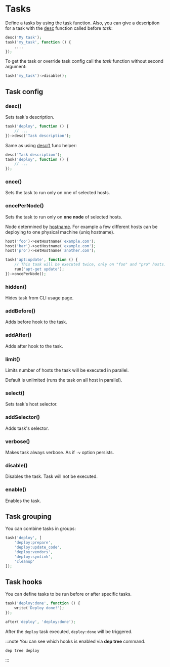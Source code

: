 # Tasks

Define a tasks by using the [task](api.md#task) function. Also, you can give a description 
for a task with the [desc](api.md#desc) function called before _task_:

```php
desc('My task');
task('my_task', function () {
    ....
});
```

To get the task or override task config call the _task_ function without second argument:

```php
task('my_task')->disable();
```


## Task config

### desc()     

Sets task's description.   

```php
task('deploy', function () {
    // ...
})->desc('Task description');
```

Same as using [desc()](api.md#desc) func helper:

```php
desc('Task description');
task('deploy', function () {
    // ...
});
```

### once()       

Sets the task to run only on one of selected hosts.     

### oncePerNode()

Sets the task to run only on **one node** of selected hosts.

Node determined by [hostname](hosts.md#hostname). For example a few different 
hosts can be deploying to one physical machine (uniq hostname). 

```php
host('foo')->setHostname('example.com');
host('bar')->setHostname('example.com');
host('pro')->setHostname('another.com');

task('apt:update', function () {
    // This task will be executed twice, only on "foo" and "pro" hosts.
    run('apt-get update');
})->oncePerNode();
```

### hidden()   

Hides task from CLI usage page.                         

### addBefore()       

Adds before hook to the task.                           

### addAfter()        

Adds after hook to the task.                            

### limit()             

Limits number of hosts the task will be executed in parallel.

Default is unlimited (runs the task on all host in parallel). 

### select()      

Sets task's host selector.

### addSelector() 

Adds task's selector.                                   

### verbose() 

Makes task always verbose. As if `-v` option persists.  

### disable()                     

Disables the task. Task will not be executed.                                      

### enable()                      

Enables the task.                                       


## Task grouping

You can combine tasks in groups:

```php
task('deploy', [
    'deploy:prepare',
    'deploy:update_code',
    'deploy:vendors',
    'deploy:symlink',
    'cleanup'
]);
```

## Task hooks

You can define tasks to be run before or after specific tasks.

```php
task('deploy:done', function () {
    write('Deploy done!');
});

after('deploy', 'deploy:done');
```

After the `deploy` task executed, `deploy:done` will be triggered.

:::note
You can see which hooks is enabled via **dep tree** command.
```
dep tree deploy
```
:::
